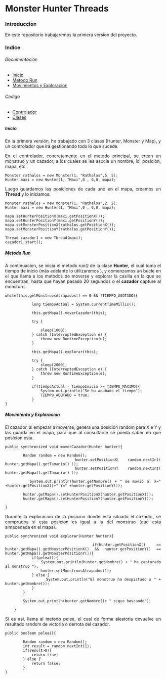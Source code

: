 <div style="text-align: justify">

# Monster Hunter Threads

### Introduccion

En este repositorio trabajaremos la primera version del proyecto.

### Indice

###### Documentacion

- [Inicio](#inicio)
- [Metodo Run](#metodo-run)
- [Movimientos y Exploracion](#movimiento-y-exploracion)

###### Codigo

- [Controlador](https://github.com/PeterMartEsc/monster-hunter-thread/blob/v1/monster-hunter-threads/src/main/java/es/ies/puerto/controlador/MonsterHunter.java)
- [Clases](https://github.com/PeterMartEsc/monster-hunter-thread/tree/v1/monster-hunter-threads/src/main/java/es/ies/puerto/modelo)


##### Inicio

En la primera versión, he trabajado con 3 clases (Hunter, Monster y Map), y un controlador que irá gestionando todo lo que sucede.

En el controlador, concretamente en el metodo principal, se crean un monstruo y un cazador, a los cuales se les asocia un nombre, id, posición, mapa, etc. 

```
Monster rathalos = new Monster(1, "Rathalos",5, 5);
Hunter maxi = new Hunter(1, "Maxi",0 , 0,0, mapa);
```

Luego guardamos las posiciones de cada uno en el mapa, creamos un __Thread__ y lo iniciamos.

```
Monster rathalos = new Monster(1, "Rathalos",2, 2);
Hunter maxi = new Hunter(1, "Maxi",0 , 0,0, mapa);

mapa.setHunterPositionX(maxi.getPositionX());
mapa.setHunterPositionY(maxi.getPositionY());
mapa.setMonsterPositionX(rathalos.getPositionX());
mapa.setMonsterPositionY(rathalos.getPositionY());

Thread cazador1 = new Thread(maxi);
cazador1.start();
```

##### Metodo Run

A continuacion, se inicia el metodo _run()_ de la clase __Hunter__, el cual toma el tiempo de inicio (más adelante lo utilizaremos ), y comenzamos un bucle en el que llama a los metodos de moverse y explorar la casilla en la que se encuentran, hasta que hayan pasado 20 segundos o el __cazador__ capture al monsturo.

```
while(this.getMonstruosAtrapados() == 0 && !TIEMPO_AGOTADO){

            long tiempoActual = System.currentTimeMillis();

            this.getMapa().moverCazador(this);

            try {

                sleep(1000);
            } catch (InterruptedException e) {
                throw new RuntimeException(e);
            }

            this.getMapa().explorar(this);

            try {
                sleep(2000);
            } catch (InterruptedException e) {
                throw new RuntimeException(e);
            }

            if(tiempoActual - tiempoInicio >= TIEMPO_MAXIMO){
                System.out.println("Se ha acabado el tiempo");
                TIEMPO_AGOTADO = true;
            }
}
```

##### Movimiento y Exploracion

El cazador, al empezar a moverse, genera una posición random para X e Y y las guarda en el mapa, para que al consultarse se pueda saber en que posicion esta.

```
public synchronized void moverCazador(Hunter hunter){

        Random random = new Random();
        hunter.setPositionX( random.nextInt( hunter.getMapa().getTamanio() ));
        hunter.setPositionY( random.nextInt( hunter.getMapa().getTamanio() ));

        System.out.println(hunter.getNombre() + " se movió a: X=" +hunter.getPositionX()+" Y=" +hunter.getPositionY());

        hunter.getMapa().setHunterPositionX(hunter.getPositionX());
        hunter.getMapa().setHunterPositionY(hunter.getPositionY());

}
```

Durante la exploracion de la posicion donde esta situado el cazador, se comprueba si esta posicion es igual a la del monstruo (que esta almacenada en el mapa).

```
public synchronized void explorar(Hunter hunter){

        if(hunter.getPositionX() == hunter.getMapa().getMonsterPositionX() && hunter.getPositionY() == hunter.getMapa().getMonsterPositionY()){
            if(pelea()){
                System.out.println(hunter.getNombre() + " ha capturado al monstruo ");
                hunter.setMonstruosAtrapados(1);
            } else {
                System.out.println("El monstruo ha despistado a " + hunter.getNombre());
            }
        }

        System.out.println(hunter.getNombre()+ " sigue buscando");

    }
```

Si es asi, llama al metodo pelea, el cual de forma aleatoria devuelve un resultado random de victoria o derrota del cazador.

```
public boolean pelea(){

        Random random = new Random();
        int result = random.nextInt(1);
        if(result>0){
            return true;
        } else {
            return false;
        }
}
```

</div>
